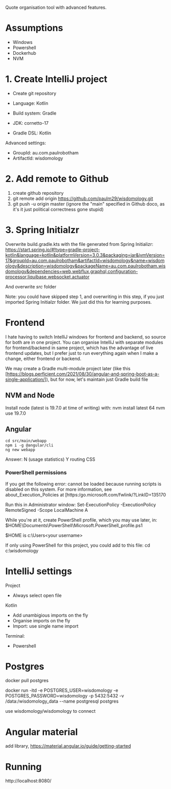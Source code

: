 Quote organisation tool with advanced features.

# Assumptions
* Windows
* Powershell
* Dockerhub
* NVM

# 1. Create IntelliJ project

* Create git repository

* Language: Kotlin
* Build system: Gradle
* JDK: cornetto-17
* Gradle DSL: Kotlin

Advanced settings:
* GroupId: au.com.paulrobotham
* ArtifactId: wisdomology

# 2. Add remote to Github

1. create github repository 
2. git remote add origin https://github.com/paulm29/wisdomology.git
3. git push -u origin master (ignore the "main" specified in Github doco, as it's it just political correctness gone stupid)

# 3. Spring Initialzr

Overwrite build.gradle.kts with the file generated from Spring Initializr:
    https://start.spring.io/#!type=gradle-project-kotlin&language=kotlin&platformVersion=3.0.3&packaging=jar&jvmVersion=17&groupId=au.com.paulrobotham&artifactId=wisdomology&name=wisdomology&description=wisdomology&packageName=au.com.paulrobotham.wisdomology&dependencies=web,webflux,graphql,configuration-processor,liquibase,websocket,actuator

And overwrite *src* folder

Note: you could have skipped step 1, and overwriting in this step, if you just imported Spring Initialzr folder. 
We just did this for learning purposes.

# Frontend

I hate having to switch IntelliJ windows for frontend and backend, so source for both are in one project.
You can organise IntelliJ with separate modules for frontend/backend in same project, which has the advantage of live frontend updates,
but I prefer just to run everything again when I make a change, either frontend or backend.

We may create a Gradle multi-module project later 
(like this [https://blogs.perficient.com/2021/08/30/angular-and-spring-boot-as-a-single-application/]), but for now, let's maintain just Gradle build file

## NVM and Node

Install node (latest is 19.7.0 at time of writing) with:
   nvm install latest 64
   nvm use 19.7.0

## Angular

    cd src/main/webapp
    npm i -g @angular/cli
    ng new webapp

Answer:
    N (usage statistics)
    Y routing
    CSS

### PowerShell permissions

If you get the following error:
    cannot be loaded because running scripts is disabled on this system. For more information, see about_Execution_Policies at
[https:/go.microsoft.com/fwlink/?LinkID=135170

Run this in Administrator window:
    Set-ExecutionPolicy -ExecutionPolicy RemoteSigned -Scope LocalMachine
    A

While you're at it, create PowerShell profile, which you may use later, in:
    $HOME\Documents\PowerShell\Microsoft.PowerShell_profile.ps1

$HOME is c:\Users\<your username>

If only using PowerShell for this project, you could add to this file:
    cd c:\wisdomology

# IntelliJ settings

Project
* Always select open file

Kotlin
* Add unambigious imports on the fly
* Organise imports on the fly
* Import: use single name import

Terminal: 
* Powershell

# Postgres

docker pull postgres

docker run -itd -e POSTGRES_USER=wisdomology -e POSTGRES_PASSWORD=wisdomology -p 5432:5432 -v /data:/wisdomology_data --name postgresql postgres

use wisdomology/wisdomology to connect

# Angular material

add library, https://material.angular.io/guide/getting-started

# Running

http://localhost:8080/